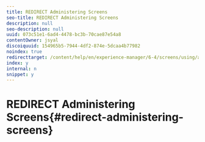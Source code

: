 ```yaml
---
title: REDIRECT Administering Screens
seo-title: REDIRECT Administering Screens
description: null
seo-description: null
uuid: 073c51e1-6ad4-4478-bc3b-70cae87e54a8
contentOwner: jsyal
discoiquuid: 154965b5-7944-4df2-874e-5dcaa4b77982
noindex: true
redirecttarget: /content/help/en/experience-manager/6-4/screens/using/administering-screens
index: y
internal: n
snippet: y
---
```


# REDIRECT Administering Screens{#redirect-administering-screens}

